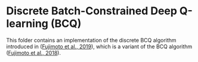 # Discrete Batch-Constrained Deep Q-learning (BCQ)

This folder contains an implementation of the discrete BCQ algorithm introduced
in ([Fujimoto et al., 2019]), which is a variant of the BCQ algorithm
([Fujimoto et al., 2018]).

[Fujimoto et al., 2018]: https://arxiv.org/pdf/1812.02900.pdf
[Fujimoto et al., 2019]: https://arxiv.org/pdf/1910.01708.pdf

